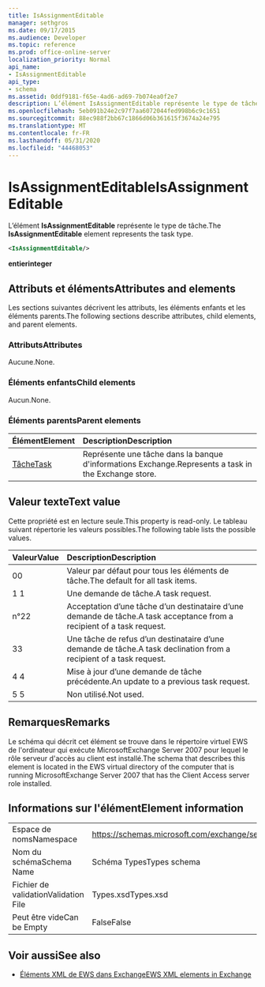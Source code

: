 ```yaml
---
title: IsAssignmentEditable
manager: sethgros
ms.date: 09/17/2015
ms.audience: Developer
ms.topic: reference
ms.prod: office-online-server
localization_priority: Normal
api_name:
- IsAssignmentEditable
api_type:
- schema
ms.assetid: 0ddf9181-f65e-4ad6-ad69-7b074ea0f2e7
description: L’élément IsAssignmentEditable représente le type de tâche.
ms.openlocfilehash: 5eb091b24e2c97f7aa6072044fed998b6c9c1651
ms.sourcegitcommit: 88ec988f2bb67c1866d06b361615f3674a24e795
ms.translationtype: MT
ms.contentlocale: fr-FR
ms.lasthandoff: 05/31/2020
ms.locfileid: "44468053"
---
```

# <a name="isassignmenteditable"></a><span data-ttu-id="939b2-103">IsAssignmentEditable</span><span class="sxs-lookup"><span data-stu-id="939b2-103">IsAssignmentEditable</span></span>

<span data-ttu-id="939b2-104">L’élément **IsAssignmentEditable** représente le type de tâche.</span><span class="sxs-lookup"><span data-stu-id="939b2-104">The **IsAssignmentEditable** element represents the task type.</span></span> 
  
```xml
<IsAssignmentEditable/>
```

 <span data-ttu-id="939b2-105">**entier**</span><span class="sxs-lookup"><span data-stu-id="939b2-105">**integer**</span></span>
## <a name="attributes-and-elements"></a><span data-ttu-id="939b2-106">Attributs et éléments</span><span class="sxs-lookup"><span data-stu-id="939b2-106">Attributes and elements</span></span>

<span data-ttu-id="939b2-107">Les sections suivantes décrivent les attributs, les éléments enfants et les éléments parents.</span><span class="sxs-lookup"><span data-stu-id="939b2-107">The following sections describe attributes, child elements, and parent elements.</span></span>
  
### <a name="attributes"></a><span data-ttu-id="939b2-108">Attributs</span><span class="sxs-lookup"><span data-stu-id="939b2-108">Attributes</span></span>

<span data-ttu-id="939b2-109">Aucune.</span><span class="sxs-lookup"><span data-stu-id="939b2-109">None.</span></span>
  
### <a name="child-elements"></a><span data-ttu-id="939b2-110">Éléments enfants</span><span class="sxs-lookup"><span data-stu-id="939b2-110">Child elements</span></span>

<span data-ttu-id="939b2-111">Aucun.</span><span class="sxs-lookup"><span data-stu-id="939b2-111">None.</span></span>
  
### <a name="parent-elements"></a><span data-ttu-id="939b2-112">Éléments parents</span><span class="sxs-lookup"><span data-stu-id="939b2-112">Parent elements</span></span>

|<span data-ttu-id="939b2-113">**Élément**</span><span class="sxs-lookup"><span data-stu-id="939b2-113">**Element**</span></span>|<span data-ttu-id="939b2-114">**Description**</span><span class="sxs-lookup"><span data-stu-id="939b2-114">**Description**</span></span>|
|:-----|:-----|
|[<span data-ttu-id="939b2-115">Tâche</span><span class="sxs-lookup"><span data-stu-id="939b2-115">Task</span></span>](task.md) <br/> |<span data-ttu-id="939b2-116">Représente une tâche dans la banque d'informations Exchange.</span><span class="sxs-lookup"><span data-stu-id="939b2-116">Represents a task in the Exchange store.</span></span>  <br/> |
   
## <a name="text-value"></a><span data-ttu-id="939b2-117">Valeur texte</span><span class="sxs-lookup"><span data-stu-id="939b2-117">Text value</span></span>

<span data-ttu-id="939b2-118">Cette propriété est en lecture seule.</span><span class="sxs-lookup"><span data-stu-id="939b2-118">This property is read-only.</span></span> <span data-ttu-id="939b2-119">Le tableau suivant répertorie les valeurs possibles.</span><span class="sxs-lookup"><span data-stu-id="939b2-119">The following table lists the possible values.</span></span>
  
|<span data-ttu-id="939b2-120">**Valeur**</span><span class="sxs-lookup"><span data-stu-id="939b2-120">**Value**</span></span>|<span data-ttu-id="939b2-121">**Description**</span><span class="sxs-lookup"><span data-stu-id="939b2-121">**Description**</span></span>|
|:-----|:-----|
|<span data-ttu-id="939b2-122">0</span><span class="sxs-lookup"><span data-stu-id="939b2-122">0</span></span>  <br/> |<span data-ttu-id="939b2-123">Valeur par défaut pour tous les éléments de tâche.</span><span class="sxs-lookup"><span data-stu-id="939b2-123">The default for all task items.</span></span>  <br/> |
|<span data-ttu-id="939b2-124">1 </span><span class="sxs-lookup"><span data-stu-id="939b2-124">1</span></span>  <br/> |<span data-ttu-id="939b2-125">Une demande de tâche.</span><span class="sxs-lookup"><span data-stu-id="939b2-125">A task request.</span></span>  <br/> |
|<span data-ttu-id="939b2-126">n°2</span><span class="sxs-lookup"><span data-stu-id="939b2-126">2</span></span>  <br/> |<span data-ttu-id="939b2-127">Acceptation d’une tâche d’un destinataire d’une demande de tâche.</span><span class="sxs-lookup"><span data-stu-id="939b2-127">A task acceptance from a recipient of a task request.</span></span>  <br/> |
|<span data-ttu-id="939b2-128">3</span><span class="sxs-lookup"><span data-stu-id="939b2-128">3</span></span>  <br/> |<span data-ttu-id="939b2-129">Une tâche de refus d’un destinataire d’une demande de tâche.</span><span class="sxs-lookup"><span data-stu-id="939b2-129">A task declination from a recipient of a task request.</span></span>  <br/> |
|<span data-ttu-id="939b2-130">4 </span><span class="sxs-lookup"><span data-stu-id="939b2-130">4</span></span>  <br/> |<span data-ttu-id="939b2-131">Mise à jour d’une demande de tâche précédente.</span><span class="sxs-lookup"><span data-stu-id="939b2-131">An update to a previous task request.</span></span>  <br/> |
|<span data-ttu-id="939b2-132">5 </span><span class="sxs-lookup"><span data-stu-id="939b2-132">5</span></span>  <br/> |<span data-ttu-id="939b2-133">Non utilisé.</span><span class="sxs-lookup"><span data-stu-id="939b2-133">Not used.</span></span>  <br/> |
   
## <a name="remarks"></a><span data-ttu-id="939b2-134">Remarques</span><span class="sxs-lookup"><span data-stu-id="939b2-134">Remarks</span></span>

<span data-ttu-id="939b2-135">Le schéma qui décrit cet élément se trouve dans le répertoire virtuel EWS de l'ordinateur qui exécute MicrosoftExchange Server 2007 pour lequel le rôle serveur d'accès au client est installé.</span><span class="sxs-lookup"><span data-stu-id="939b2-135">The schema that describes this element is located in the EWS virtual directory of the computer that is running MicrosoftExchange Server 2007 that has the Client Access server role installed.</span></span>
  
## <a name="element-information"></a><span data-ttu-id="939b2-136">Informations sur l'élément</span><span class="sxs-lookup"><span data-stu-id="939b2-136">Element information</span></span>

|||
|:-----|:-----|
|<span data-ttu-id="939b2-137">Espace de noms</span><span class="sxs-lookup"><span data-stu-id="939b2-137">Namespace</span></span>  <br/> |https://schemas.microsoft.com/exchange/services/2006/types  <br/> |
|<span data-ttu-id="939b2-138">Nom du schéma</span><span class="sxs-lookup"><span data-stu-id="939b2-138">Schema Name</span></span>  <br/> |<span data-ttu-id="939b2-139">Schéma Types</span><span class="sxs-lookup"><span data-stu-id="939b2-139">Types schema</span></span>  <br/> |
|<span data-ttu-id="939b2-140">Fichier de validation</span><span class="sxs-lookup"><span data-stu-id="939b2-140">Validation File</span></span>  <br/> |<span data-ttu-id="939b2-141">Types.xsd</span><span class="sxs-lookup"><span data-stu-id="939b2-141">Types.xsd</span></span>  <br/> |
|<span data-ttu-id="939b2-142">Peut être vide</span><span class="sxs-lookup"><span data-stu-id="939b2-142">Can be Empty</span></span>  <br/> |<span data-ttu-id="939b2-143">False</span><span class="sxs-lookup"><span data-stu-id="939b2-143">False</span></span>  <br/> |
   
## <a name="see-also"></a><span data-ttu-id="939b2-144">Voir aussi</span><span class="sxs-lookup"><span data-stu-id="939b2-144">See also</span></span>



- [<span data-ttu-id="939b2-145">Éléments XML de EWS dans Exchange</span><span class="sxs-lookup"><span data-stu-id="939b2-145">EWS XML elements in Exchange</span></span>](ews-xml-elements-in-exchange.md)

